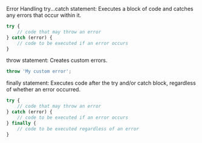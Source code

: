 Error Handling
try...catch statement: Executes a block of code and catches any errors that occur within it.

```js
try {
    // code that may throw an error
} catch (error) {
    // code to be executed if an error occurs
}
```
throw statement: Creates custom errors.

```js
throw 'My custom error';
```
finally statement: Executes code after the try and/or catch block, regardless of whether an error occurred.

```js
try {
    // code that may throw an error
} catch (error) {
    // code to be executed if an error occurs
} finally {
    // code to be executed regardless of an error
}
```